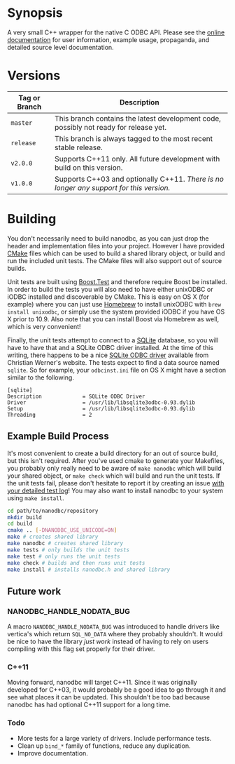 # Synopsis

A very small C++ wrapper for the native C ODBC API. Please see the [online documentation](http://lexicalunit.github.com/nanodbc/) for user information, example usage, propaganda, and detailed source level documentation.

# Versions

| Tag or Branch | Description |
| --------------| ----------- |
| `master`      | This branch contains the latest development code, possibly not ready for release yet. |
| `release`     | This branch is always tagged to the most recent stable release. |
| `v2.0.0`      | Supports C++11 only. All future development with build on this version. |
| `v1.0.0`      | Supports C++03 and optionally C++11. *There is no longer any support for this version.* |

# Building

You don't necessarily need to build nanodbc, as you can just drop the header and implementation files into your project. However I have provided [CMake](www.cmake.org/) files which can be used to build a shared library object, or build and run the included unit tests. The CMake files will also support out of source builds.

Unit tests are built using [Boost.Test](www.boost.org/doc/libs/release/libs/test/) and therefore require Boost be installed. In order to build the tests you will also need to have either unixODBC or iODBC installed and discoverable by CMake. This is easy on OS X (for example) where you can just use [Homebrew](brew.sh/‎) to install unixODBC with ```brew install unixodbc```, or simply use the system provided iODBC if you have OS X prior to 10.9. Also note that you can install Boost via Homebrew as well, which is very convenient!

Finally, the unit tests attempt to connect to a [SQLite](www.sqlite.org/‎) database, so you will have to have that and a SQLite ODBC driver installed. At the time of this writing, there happens to be a nice [SQLite ODBC driver](http://www.ch-werner.de/sqliteodbc/) available from Christian Werner's website. The tests expect to find a data source named ```sqlite```. So for example, your ```odbcinst.ini``` file on OS X might have a section similar to the following.

```
[sqlite]
Description             = SQLite ODBC Driver
Driver                  = /usr/lib/libsqlite3odbc-0.93.dylib
Setup                   = /usr/lib/libsqlite3odbc-0.93.dylib
Threading               = 2
```

## Example Build Process

It's most convenient to create a build directory for an out of source build, but this isn't required. After you've used cmake to generate your Makefiles, you probably only really need to be aware of ```make nanodbc``` which will build your shared object, or ```make check``` which will build and run the unit tests. If the unit tests fail, please don't hesitate to report it by creating an issue [with your detailed test log](http://stackoverflow.com/questions/5709914/using-cmake-how-do-i-get-verbose-output-from-ctest)! You may also want to install nanodbc to your system using ```make install```.

```bash
cd path/to/nanodbc/repository
mkdir build
cd build
cmake .. [-DNANODBC_USE_UNICODE=ON]
make # creates shared library
make nanodbc # creates shared library
make tests # only builds the unit tests
make test # only runs the unit tests
make check # builds and then runs unit tests
make install # installs nanodbc.h and shared library
```

## Future work

### NANODBC_HANDLE_NODATA_BUG

A macro `NANODBC_HANDLE_NODATA_BUG` was introduced to handle drivers like vertica's which return `SQL_NO_DATA` where they probably shouldn't. It would be nice to have the library *just work* instead of having to rely on users compiling with this flag set properly for their driver.

### C++11

Moving forward, nanodbc will target C++11. Since it was originally developed for C++03, it would probably be a good idea to go through it and see what places it can be updated. This shouldn't be too bad because nanodbc has had optional C++11 support for a long time.

### Todo

- More tests for a large variety of drivers. Include performance tests.
- Clean up `bind_*` family of functions, reduce any duplication.
- Improve documentation.
